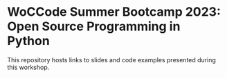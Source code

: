 # WoCCode Summer Bootcamp 2023: Open Source Programming in Python

This repository hosts links to slides and code examples presented during this workshop.
